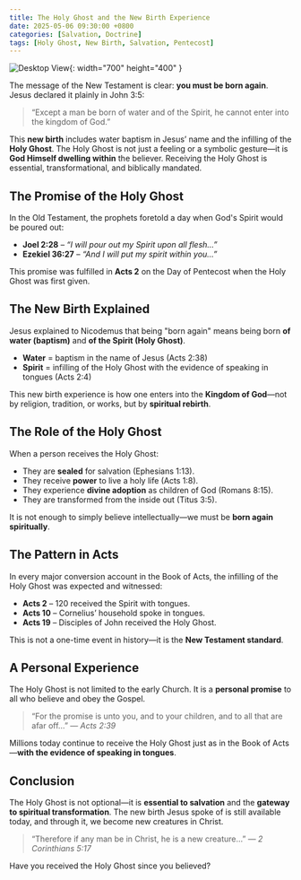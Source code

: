 ```yaml
---
title: The Holy Ghost and the New Birth Experience
date: 2025-05-06 09:30:00 +0800
categories: [Salvation, Doctrine]
tags: [Holy Ghost, New Birth, Salvation, Pentecost]
---
```


![Desktop View](https://scontent.fmnl25-7.fna.fbcdn.net/v/t39.30808-6/490553748_1082153483948749_3984393425650411163_n.jpg?_nc_cat=111&ccb=1-7&_nc_sid=f727a1&_nc_eui2=AeEfMd0M3ru3oN3Tvl2QLufi-j6Zfjj5kDX6Ppl-OPmQNUcKvKTzavXuQIPcZjSibpV3lwhN6kEbjyLw1LyJxwyJ&_nc_ohc=cJs_9_aMfpsQ7kNvwEtCsZQ&_nc_oc=AdmSY2t4DSNHXMkgaDjR9i0bKREiSWCNxh13DmvKZOiUFI2jzLfXUVst3KQVu_I0ilAz1le18kiDFXEzvUkb-i3j&_nc_zt=23&_nc_ht=scontent.fmnl25-7.fna&_nc_gid=-7tuntkjLZyElEqBO5KyBQ&oh=00_AfIf_5VO5k2j5psOJganIrDW2_LbtxEE_cNXcQWU4v9cTg&oe=681FE45F){: width="700" height="400" }

The message of the New Testament is clear: **you must be born again**. Jesus declared it plainly in John 3:5:

> “Except a man be born of water and of the Spirit, he cannot enter into the kingdom of God.”

This **new birth** includes water baptism in Jesus’ name and the infilling of the **Holy Ghost**. The Holy Ghost is not just a feeling or a symbolic gesture—it is **God Himself dwelling within** the believer. Receiving the Holy Ghost is essential, transformational, and biblically mandated.

## The Promise of the Holy Ghost

In the Old Testament, the prophets foretold a day when God's Spirit would be poured out:

- **Joel 2:28** – _“I will pour out my Spirit upon all flesh…”_
- **Ezekiel 36:27** – _“And I will put my spirit within you…”_

This promise was fulfilled in **Acts 2** on the Day of Pentecost when the Holy Ghost was first given.

## The New Birth Explained

Jesus explained to Nicodemus that being "born again" means being born **of water (baptism)** and **of the Spirit (Holy Ghost)**.

- **Water** = baptism in the name of Jesus (Acts 2:38)
- **Spirit** = infilling of the Holy Ghost with the evidence of speaking in tongues (Acts 2:4)

This new birth experience is how one enters into the **Kingdom of God**—not by religion, tradition, or works, but by **spiritual rebirth**.

## The Role of the Holy Ghost

When a person receives the Holy Ghost:

- They are **sealed** for salvation (Ephesians 1:13).
- They receive **power** to live a holy life (Acts 1:8).
- They experience **divine adoption** as children of God (Romans 8:15).
- They are transformed from the inside out (Titus 3:5).

It is not enough to simply believe intellectually—we must be **born again spiritually**.

## The Pattern in Acts

In every major conversion account in the Book of Acts, the infilling of the Holy Ghost was expected and witnessed:

- **Acts 2** – 120 received the Spirit with tongues.
- **Acts 10** – Cornelius’ household spoke in tongues.
- **Acts 19** – Disciples of John received the Holy Ghost.

This is not a one-time event in history—it is the **New Testament standard**.

## A Personal Experience

The Holy Ghost is not limited to the early Church. It is a **personal promise** to all who believe and obey the Gospel.

> “For the promise is unto you, and to your children, and to all that are afar off…” — _Acts 2:39_

Millions today continue to receive the Holy Ghost just as in the Book of Acts—**with the evidence of speaking in tongues**.

## Conclusion

The Holy Ghost is not optional—it is **essential to salvation** and the **gateway to spiritual transformation**. The new birth Jesus spoke of is still available today, and through it, we become new creatures in Christ.

> “Therefore if any man be in Christ, he is a new creature…” — _2 Corinthians 5:17_

Have you received the Holy Ghost since you believed?
